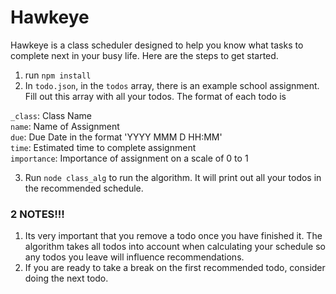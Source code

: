 # Hawkeye
Hawkeye is a class scheduler designed to help you know what tasks to complete next in your busy life. Here are the steps to get started.

1. run `npm install`
2. In `todo.json`, in the `todos` array, there is an example school assignment. Fill out this array with all your todos. The format of each todo is

  `_class`: Class Name<br>
  `name`: Name of Assignment<br>
  `due`: Due Date in the format 'YYYY MMM D HH:MM'<br>
  `time`: Estimated time to complete assignment<br>
  `importance`: Importance of assignment on a scale of 0 to 1<br>
  
3. Run `node class_alg` to run the algorithm. It will print out all your todos in the recommended schedule.

### 2 NOTES!!!
1. Its very important that you remove a todo once you have finished it. The algorithm takes all todos into account when calculating your schedule so any todos you leave will influence recommendations.
2. If you are ready to take a break on the first recommended todo, consider doing the next todo.
